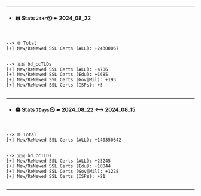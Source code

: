 

---
- #### 🖨️ **Stats** `24Hr`⏲️ ➼ 2024_08_22
```console


--> 🌐 Total
[+] New/ReNewed SSL Certs (ALL): +24300067


--> 🇧🇩 bd_ccTLDs
[+] New/ReNewed SSL Certs (ALL): +4706
[+] New/ReNewed SSL Certs (Edu): +1685
[+] New/ReNewed SSL Certs (Gov|Mil): +193
[+] New/ReNewed SSL Certs (ISPs): +5


```

---
- #### 🖨️ **Stats** `7Days`⏲️ ➼ 2024_08_22 <--> 2024_08_15
```console


--> 🌐 Total
[+] New/ReNewed SSL Certs (ALL): +140350842


--> 🇧🇩 bd_ccTLDs
[+] New/ReNewed SSL Certs (ALL): +25245
[+] New/ReNewed SSL Certs (Edu): +10044
[+] New/ReNewed SSL Certs (Gov|Mil): +1228
[+] New/ReNewed SSL Certs (ISPs): +21


```

---

